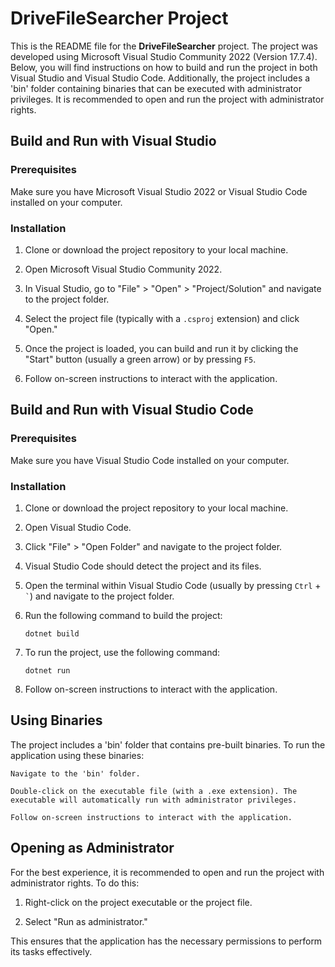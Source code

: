 # DriveFileSearcher Project

This is the README file for the **DriveFileSearcher** project. The project was developed using Microsoft Visual Studio Community 2022 (Version 17.7.4). Below, you will find instructions on how to build and run the project in both Visual Studio and Visual Studio Code. Additionally, the project includes a 'bin' folder containing binaries that can be executed with administrator privileges. It is recommended to open and run the project with administrator rights.

## Build and Run with Visual Studio

### Prerequisites

Make sure you have Microsoft Visual Studio 2022 or Visual Studio Code installed on your computer.

### Installation

1. Clone or download the project repository to your local machine.

2. Open Microsoft Visual Studio Community 2022.

3. In Visual Studio, go to "File" > "Open" > "Project/Solution" and navigate to the project folder.

4. Select the project file (typically with a `.csproj` extension) and click "Open."

5. Once the project is loaded, you can build and run it by clicking the "Start" button (usually a green arrow) or by pressing `F5`.

6. Follow on-screen instructions to interact with the application.

## Build and Run with Visual Studio Code

### Prerequisites

Make sure you have Visual Studio Code installed on your computer.

### Installation

1. Clone or download the project repository to your local machine.

2. Open Visual Studio Code.

3. Click "File" > "Open Folder" and navigate to the project folder.

4. Visual Studio Code should detect the project and its files.

5. Open the terminal within Visual Studio Code (usually by pressing `Ctrl` + `` ` ``) and navigate to the project folder.

6. Run the following command to build the project:

   ```
   dotnet build
   ```

7. To run the project, use the following command:

   ```
   dotnet run
   ```

8. Follow on-screen instructions to interact with the application.

## Using Binaries

The project includes a 'bin' folder that contains pre-built binaries. To run the application using these binaries:

    Navigate to the 'bin' folder.

    Double-click on the executable file (with a .exe extension). The executable will automatically run with administrator privileges.

    Follow on-screen instructions to interact with the application.

## Opening as Administrator

For the best experience, it is recommended to open and run the project with administrator rights. To do this:

1. Right-click on the project executable or the project file.

2. Select "Run as administrator."

This ensures that the application has the necessary permissions to perform its tasks effectively.

